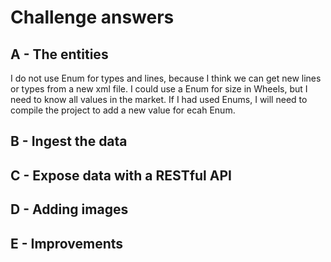 # Challenge answers

## A - The entities
I do not use Enum for types and lines, because I think we can get new lines or types from a new xml file.
I could use a Enum for size in Wheels, but I need to know all values in the market.
If I had used Enums, I will need to compile the project to add a new value for ecah Enum.
## B - Ingest the data

## C - Expose data with a RESTful API

## D - Adding images

## E - Improvements